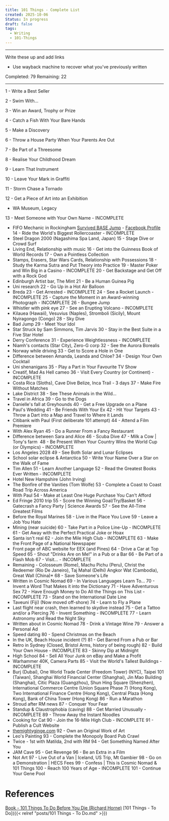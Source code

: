 ```yaml
---
title: 101 Things - Complete List
created: 2025-10-06
Status: In progress
draft: false
tags:
  - Writing
  - 101-Things
---
```

---
Write these up and add links
- Use wayback machine to recover what you've previously written

Completed: 79
Remaining: 22

---
1 - Write a Best Seller

2 - Swim With...

3 - Win an Award, Trophy or Prize

4 - Catch a Fish With Your Bare Hands

5 - Make a Discovery

6 - Throw a House Party When Your Parents Are Out

7 - Be Part of a Threesome

8 - Realise Your Childhood Dream

9 - Learn That Instrument

10 - Leave Your Mark in Graffiti

11 - Storm Chase a Tornado

12 - Get a Piece of Art into an Exhibition
- WA Museum, Legacy

13 - Meet Someone with Your Own Name - INCOMPLETE
- FIFO Mechanic in Rockingham [Survived BASE Jump](https://www.perthnow.com.au/news/wa/perth-man-josh-richards-luckiest-person-alive-after-horror-base-jump-ng-1a62d6a03acc581698180ef68ddf4dca) - [Facebook Profile](https://www.facebook.com/josh.richards.5811)
14 - Ride the World's Biggest Rollercoaster - INCOMPLETE
- Steel Dragon 2000 (Nagashima Spa Land, Japan)
15 - Stage Dive or Crowd Surf
- Living End, Relationship with music
16 - Get into the Guinness Book of World Records
17 - Own a Pointless Collection
- Stamps, Erasers, Star Wars Cards, Relationship with Possessions
18 - Study the Karma Sutra and Put Theory into Practice
19 - Master Poker and Win Big in a Casino - INCOMPLETE
20 - Get Backstage and Get Off with a Rock God
- Edinburgh Artist bar, The Mint
21 - Be a Human Guinea Pig
- Uni research
22 - Go Up in a Hot Air Balloon
- Breda
23 - Get Arrested - INCOMPLETE
24 - See a Rocket Launch - INCOMPLETE
25 - Capture the Moment in an Award-winning Photograph - INCOMPLETE
26 - Bungee Jump
- Whistler with pink eye
27 - See an Erupting Volcano - INCOMPLETE
- Kilauea (Hawaii), Vesuvius (Naples), Stromboli (Sicily), Mount Nyiragongo (Congo)
28 - Sky Dive
- Bad Jump
29 - Meet Your Idol
- Star Struck by Sam Simmons, Tim Jarvis
30 - Stay in the Best Suite in a Five Star Hotel
- Derry Conference
31 - Experience Weightlessness - INCOMPLETE
- Niamh's contacts (Star City), Zero-G corp
32 - See the Aurora Borealis
- Norway while driving
33 - Get to Score a Hole in One
- Difference between Amanda, Leanda and Chloe?
34 - Design Your Own Cocktail
- Uni shenanigans
35 - Play a Part in Your Favourite TV Show
- Creatif, Mad As Hell cameo
36 - Visit Every Country (or Continent) - INCOMPLETE
- Costa Rica (Sloths), Cave Dive Belize, Inca Trail - 3 days
37 - Make Fire Without Matches
- Lake District
38 - See These Animals in the Wild...
- Travel in Africa
39 - Go to the Dogs
- Danielle's fall at Greyhounds
40 - Get a Free Upgrade on a Plane
- Paul's Wedding
41 - Be Friends With Your Ex
42 - Hit Your Targets
43 - Throw a Dart into a Map and Travel to Where it Lands 
- Citibank with Paul (First deliberate 101 attempt)
44 - Attend a Film Premiere
- With Alex Ryan
45 - Do a Runner From a Fancy Restaurant 
- Difference between Sara and Alice
46 - Scuba Dive
47 - Milk a Cow | Tony's farm 
48 - Be Present When Your Country Wins the World Cup (or Olympics) - INCOMPLETE
- Los Angeles 2028
49 - See Both Solar and Lunar Eclipses
- School solar eclipse & Antarctica
50 - Write Your Name Over a Star on the Walk of Fame
- Tim Allen
51 - Learn Another Language
52 - Read the Greatest Books Ever Written - INCOMPLETE
- Hotel New Hampshire (John Irving)
- The Bonfire of the Vanities (Tom Wolfe)
53 - Complete a Coast to Coast Road Trip Across America
- With Paul
54 - Make at Least One Huge Purchase You Can't Afford
- Ed Fringe 2010 trip
55 - Score the Winning Goal/Try/Basket
56 - Gatecrash a Fancy Party | Science Awards
57 - See the All-Time Greatest Films
- Before the Royal Marines
58 - Live in the Place You Love
59 - Leave a Job You Hate
- Mining (near suicide)
60 - Take Part in a Police Line-Up - INCOMPLETE
61 - Get Away with the Perfect Practical Joke or Hoax
- Santa isn't real
62 - Join the Mile High Club - INCOMPLETE
63 - Make the Front Page of a National Newspaper
- Front page of ABC website for EEX (and Pines)
64 - Drive a Car at Top Speed
65 - Shout "Drinks Are on Me!" in a Pub or a Bar
66 - Be Part of a Flash Mob
67 - Visit... - INCOMPLETE
- Remaining - Colosseum (Rome), Machu Pichu (Peru), Christ the Redeemer (Rio De Janeiro), Taj Mahal (Delhi) Angkor Wat (Cambodia), Great Wall (China)*
68 - Save Someone's Life
- Written in Cosmic Nomad
69 - In Various Languages Learn To...
70 - Invent a Word That Makes it into the Dictionary
71 - Have Adventurous Sex
72 - Have Enough Money to Do All the Things on This List - INCOMPLETE
73 - Stand on the International Date Line 
- Taveuni (Fiji) (Now moved off-shore)
74 - Learn to Fly a Plane 
- Last flight near crash, then learned to skydive instead
75 - Get a Tattoo and/or a Piercing
76 - Invent Something - INCOMPLETE
77 - Learn Astronomy and Read the Night Sky
- Written about in Cosmic Nomad
78 - Drink a Vintage Wine
79 - Answer a Personal Ad 
- Speed dating
80 - Spend Christmas on the Beach
- In the UK, Beach House incident (?)
81 - Get Barred From a Pub or Bar
- Retro in Sydney (Closed, Bristol Arms, history of being rough)
82 - Build Your Own House - INCOMPLETE
83 - Skinny Dip at Midnight
- High School
84 - Sell All Your Junk on eBay and Make a Profit
- Warhammer 40K, Camera Parts
85 - Visit the World's Tallest Buildings - INCOMPLETE
- Burj (Dubai), One World Trade Center (Freedom Tower) (NYC), Taipei 101 (Taiwan), Shanghai World Financial Center (Shanghai), Jin Mao Building (Shanghai), Citic Plaza (Guangzhou), Shun Hing Square (Shenzhen), International Commerce Centre (Union Square Phase 7) (Hong Kong), Two International Finance Centre (Hong Kong), Central Plaza (Hong Kong), Bank of China Tower (Hong Kong)
86 - Run a Marathon
- Stroud after RM news
87 - Conquer Your Fear 
- Standup & Claustrophobia (caving)
88 - Get Married Unusually - INCOMPLETE
89 - Throw Away the Instant Noodles 
- Cooking for Cat
90 - Join the 16-Mile High Club - INCOMPLETE
91 - Publish a Cult Website 
- [themightyginge.com](http://themightyginge.com)
92 - Own an Original Work of Art 
- Leo's Painting
93 - Complete the Monopoly Board Pub Crawl
- Twice - 1st with Matilda, 2nd with RM
94 - Get Something Named After You 
- JAM Cave
95 - Get Revenge
96 - Be an Extra in a Film
- Not Art
97 - Live Out of a Van | Iceland, US Trip, Mt Gambier
98 - Go on a Demonstration | HECS Fees
99 - Confess | This is Cosmic Nomad & 101 Things
100 - Reach 100 Years of Age - INCOMPLETE
101 - Continue Your Gene Pool

# References
[Book - 101 Things To Do Before You Die (Richard Horne)](https://www.goodreads.com/book/show/452240.101_Things_to_Do_Before_You_Die)
[101 Things - To Do]({{< relref "posts/101 Things - To Do.md" >}})

